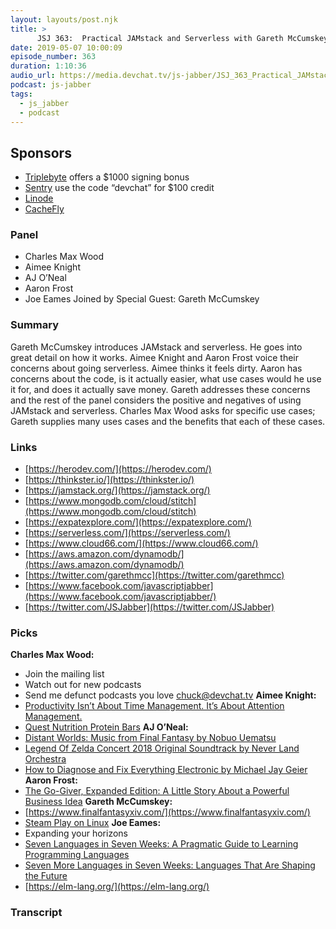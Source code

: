 ```yaml
---
layout: layouts/post.njk
title: >
      JSJ 363:  Practical JAMstack and Serverless with Gareth McCumskey
date: 2019-05-07 10:00:09
episode_number: 363
duration: 1:10:36
audio_url: https://media.devchat.tv/js-jabber/JSJ_363_Practical_JAMstack_and_Serverless_with_Gareth_McCumskey.mp3
podcast: js-jabber
tags: 
  - js_jabber
  - podcast
---
```


## **Sponsors**

- [Triplebyte](https://triplebyte.com/rogues) offers a $1000 signing bonus
- [Sentry](https://sentry.io/welcome/) use the code “devchat” for $100 credit
- [Linode](https://linode.com/javascriptjabber)
- [CacheFly](https://www.cachefly.com/)

### **Panel**

- Charles Max Wood
- Aimee Knight
- AJ O’Neal
- Aaron Frost
- Joe Eames
Joined by Special Guest: Gareth McCumskey
### **Summary**
Gareth McCumskey introduces JAMstack and serverless. He goes into great detail on how it works. Aimee Knight and Aaron Frost voice their concerns about going serverless. Aimee thinks it feels dirty. Aaron has concerns about the code, is it actually easier, what use cases would he use it for, and does it actually save money. Gareth addresses these concerns and the rest of the panel considers the positive and negatives of using JAMstack and serverless. Charles Max Wood asks for specific use cases; Gareth supplies many uses cases and the benefits that each of these cases.
### **Links**

- [https://herodev.com/](https://herodev.com/)
- [https://thinkster.io/](https://thinkster.io/)
- [https://jamstack.org/](https://jamstack.org/)
- [https://www.mongodb.com/cloud/stitch](https://www.mongodb.com/cloud/stitch)
- [https://expatexplore.com/](https://expatexplore.com/)
- [https://serverless.com/](https://serverless.com/)
- [https://www.cloud66.com/](https://www.cloud66.com/)
- [https://aws.amazon.com/dynamodb/](https://aws.amazon.com/dynamodb/)
- [https://twitter.com/garethmcc](https://twitter.com/garethmcc)
- [https://www.facebook.com/javascriptjabber](https://www.facebook.com/javascriptjabber/)
- [https://twitter.com/JSJabber](https://twitter.com/JSJabber)

### **Picks**
 **Charles Max Wood:**
- Join the mailing list
- Watch out for new podcasts
- Send me defunct podcasts you love [chuck@devchat.tv](mailto:chuck@devchat.tv)
**Aimee Knight:**
- [Productivity Isn’t About Time Management. It’s About Attention Management.](https://www.nytimes.com/2019/03/28/smarter-living/productivity-isnt-about-time-management-its-about-attention-management.html)
- [Quest Nutrition Protein Bars](https://www.questnutrition.com/collections/protein-bars?gclid=Cj0KCQjwkIzlBRDzARIsABgXqV-XAySfLCXah7OSKcBb3aMgHmIfCWY8Rm9-eIvgTVwryC5DHItTg9AaAix6EALw_wcB)
**AJ O’Neal:**
- [Distant Worlds: Music from Final Fantasy by Nobuo Uematsu](https://www.amazon.com/Distant-Worlds-Music-Final-Fantasy/dp/B07JW8RKWH/ref=sr_1_1?ie=UTF8&qid=1548462018&sr=8-1&linkCode=ll1&tag=devchattv-20&linkId=f06bfe7482dca8bb751ed6d7cc86e2ab&language=en_US)
- [Legend Of Zelda Concert 2018 Original Soundtrack by Never Land Orchestra](https://www.amazon.com/Legend-Concert-Limited-Original-Soundtrack/dp/B07L45D4S5/ref=sr_1_1?ie=UTF8&qid=1548462018&sr=8-1&linkCode=ll1&tag=devchattv-20&linkId=f06bfe7482dca8bb751ed6d7cc86e2ab&language=en_US)&nbsp;
- [How to Diagnose and Fix Everything Electronic by Michael Jay Geier](https://www.amazon.com/How-Diagnose-Everything-Electronic-Second/dp/0071848290/ref=as_li_ss_tl?ie=UTF8&qid=1548462018&sr=8-1&linkCode=ll1&tag=devchattv-20&linkId=f06bfe7482dca8bb751ed6d7cc86e2ab&language=en_US)&nbsp;
**Aaron Frost:**
- [The Go-Giver, Expanded Edition: A Little Story About a Powerful Business Idea](https://www.amazon.com/Go-Giver-Expanded-Little-Powerful-Business/dp/B0168Y6UO6/ref=sr_1_1?ie=UTF8&qid=1548462018&sr=8-1&linkCode=ll1&tag=devchattv-20&linkId=f06bfe7482dca8bb751ed6d7cc86e2ab&language=en_US)
**Gareth McCumskey:**
- [https://www.finalfantasyxiv.com/](https://www.finalfantasyxiv.com/)
- [Steam Play on Linux](https://itsfoss.com/steam-play/)
**Joe Eames:**
- Expanding your horizons
- [Seven Languages in Seven Weeks: A Pragmatic Guide to Learning Programming Languages](https://www.amazon.com/Seven-Languages-Weeks-Programming-Programmers/dp/193435659X/ref=sr_1_1?ie=UTF8&qid=1548462018&sr=8-1&linkCode=ll1&tag=devchattv-20&linkId=f06bfe7482dca8bb751ed6d7cc86e2ab&language=en_US)
- [Seven More Languages in Seven Weeks: Languages That Are Shaping the Future](https://www.amazon.com/Seven-More-Languages-Weeks-Shaping/dp/1941222153/ref=sr_1_2?ie=UTF8&qid=1548462018&sr=8-1&linkCode=ll1&tag=devchattv-20&linkId=f06bfe7482dca8bb751ed6d7cc86e2ab&language=en_US)
- [https://elm-lang.org/](https://elm-lang.org/)


### Transcript


